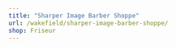 ```yaml
---
title: "Sharper Image Barber Shoppe"
url: /wakefield/sharper-image-barber-shoppe/
shop: Friseur
---
```

